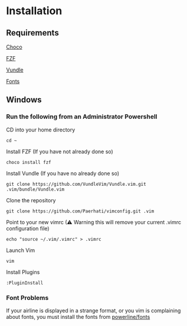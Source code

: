 # Installation

## Requirements

[Choco](https://chocolatey.org/install)

[FZF](https://github.com/junegunn/fzf)

[Vundle](https://github.com/VundleVim/Vundle.vim)

[Fonts](https://github.com/powerline/fonts)

## Windows

### Run the following from an Administrator Powershell

CD into your home directory

    cd ~

Install FZF (If you have not already done so)

    choco install fzf

Install Vundle (If you have no already done so)

    git clone https://github.com/VundleVim/Vundle.vim.git .vim/bundle/Vundle.vim

Clone the repository

    git clone https://github.com/Paerhati/vimconfig.git .vim

Point to your new vimrc
(⚠ Warning this will remove your current .vimrc configuration file)


    echo "source ~/.vim/.vimrc" > .vimrc

Launch  Vim

    vim

Install Plugins

    :PluginInstall

### Font Problems

If your airline is displayed in a strange format, or you vim is complaining about fonts, you must install
the fonts from [powerline/fonts](https://github.com/powerline/fonts)
